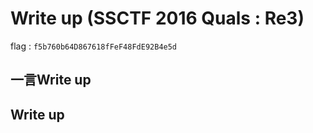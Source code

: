 # Write up (SSCTF 2016 Quals : Re3)

flag : `f5b760b64D867618fFeF48FdE92B4e5d`

## 一言Write up

## Write up


